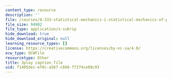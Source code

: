 ```yaml
---
content_type: resource
description: ''
file: /courses/8-333-statistical-mechanics-i-statistical-mechanics-of-particles-fall-2013/f1405decef0ca567c666ff274ce88c93_ckUyxmwaC5E.srt
file_size: 94902
file_type: application/x-subrip
hide_download: true
hide_download_original: null
learning_resource_types: []
license: https://creativecommons.org/licenses/by-nc-sa/4.0/
ocw_type: OCWFile
resourcetype: Other
title: 3play caption file
uid: f1405dec-ef0c-a567-c666-ff274ce88c93
---
```

